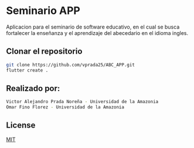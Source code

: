 # Seminario APP

Aplicacion para el seminario de software educativo, en el cual se busca fortalecer la enseñanza y el aprendizaje del abecedario en el idioma ingles.

## Clonar el repositorio

```bash
git clone https://github.com/vprada25/ABC_APP.git
flutter create .
```

## Realizado por:

```bash
Victor Alejandro Prada Noreña - Universidad de la Amazonia
Omar Fino Florez - Universidad de la Amazonia
```

## License

[MIT](https://choosealicense.com/licenses/mit/)
